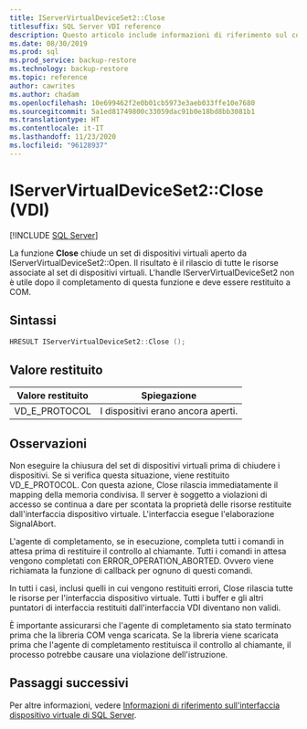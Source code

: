 ```yaml
---
title: IServerVirtualDeviceSet2::Close
titlesuffix: SQL Server VDI reference
description: Questo articolo include informazioni di riferimento sul comando IServerVirtualDeviceSet2::Close.
ms.date: 08/30/2019
ms.prod: sql
ms.prod_service: backup-restore
ms.technology: backup-restore
ms.topic: reference
author: cawrites
ms.author: chadam
ms.openlocfilehash: 10e699462f2e0b01cb5973e3aeb033ffe10e7680
ms.sourcegitcommit: 5a1ed81749800c33059dac91b0e18bd8bb3081b1
ms.translationtype: HT
ms.contentlocale: it-IT
ms.lasthandoff: 11/23/2020
ms.locfileid: "96128937"
---
```

# <a name="iservervirtualdeviceset2close-vdi"></a>IServerVirtualDeviceSet2::Close (VDI)

[!INCLUDE [SQL Server](../../../includes/applies-to-version/sqlserver.md)]

La funzione **Close** chiude un set di dispositivi virtuali aperto da IServerVirtualDeviceSet2::Open. Il risultato è il rilascio di tutte le risorse associate al set di dispositivi virtuali. L'handle IServerVirtualDeviceSet2 non è utile dopo il completamento di questa funzione e deve essere restituito a COM.

## <a name="syntax"></a>Sintassi

```c
HRESULT IServerVirtualDeviceSet2::Close ();
```

## <a name="return-value"></a>Valore restituito

|Valore restituito | Spiegazione |
|---|---|
| VD_E_PROTOCOL | I dispositivi erano ancora aperti. |

## <a name="remarks"></a>Osservazioni

Non eseguire la chiusura del set di dispositivi virtuali prima di chiudere i dispositivi. Se si verifica questa situazione, viene restituito VD_E_PROTOCOL. Con questa azione, Close rilascia immediatamente il mapping della memoria condivisa. Il server è soggetto a violazioni di accesso se continua a dare per scontata la proprietà delle risorse restituite dall'interfaccia dispositivo virtuale. L'interfaccia esegue l'elaborazione SignalAbort.

L'agente di completamento, se in esecuzione, completa tutti i comandi in attesa prima di restituire il controllo al chiamante. Tutti i comandi in attesa vengono completati con ERROR_OPERATION_ABORTED. Ovvero viene richiamata la funzione di callback per ognuno di questi comandi.

In tutti i casi, inclusi quelli in cui vengono restituiti errori, Close rilascia tutte le risorse per l'interfaccia dispositivo virtuale. Tutti i buffer e gli altri puntatori di interfaccia restituiti dall'interfaccia VDI diventano non validi.

È importante assicurarsi che l'agente di completamento sia stato terminato prima che la libreria COM venga scaricata. Se la libreria viene scaricata prima che l'agente di completamento restituisca il controllo al chiamante, il processo potrebbe causare una violazione dell'istruzione.

## <a name="next-steps"></a>Passaggi successivi

Per altre informazioni, vedere [Informazioni di riferimento sull'interfaccia dispositivo virtuale di SQL Server](reference-virtual-device-interface.md).
